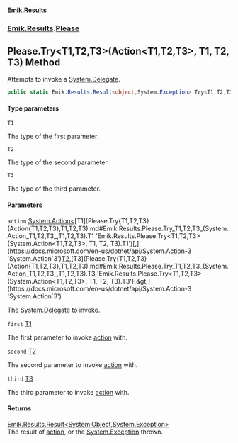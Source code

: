 #### [Emik.Results](index.md 'index')
### [Emik.Results](Emik.Results.md 'Emik.Results').[Please](Please.md 'Emik.Results.Please')

## Please.Try<T1,T2,T3>(Action<T1,T2,T3>, T1, T2, T3) Method

Attempts to invoke a [System.Delegate](https://docs.microsoft.com/en-us/dotnet/api/System.Delegate 'System.Delegate').

```csharp
public static Emik.Results.Result<object,System.Exception> Try<T1,T2,T3>(System.Action<T1,T2,T3> action, T1 first, T2 second, T3 third);
```
#### Type parameters

<a name='Emik.Results.Please.Try_T1,T2,T3_(System.Action_T1,T2,T3_,T1,T2,T3).T1'></a>

`T1`

The type of the first parameter.

<a name='Emik.Results.Please.Try_T1,T2,T3_(System.Action_T1,T2,T3_,T1,T2,T3).T2'></a>

`T2`

The type of the second parameter.

<a name='Emik.Results.Please.Try_T1,T2,T3_(System.Action_T1,T2,T3_,T1,T2,T3).T3'></a>

`T3`

The type of the third parameter.
#### Parameters

<a name='Emik.Results.Please.Try_T1,T2,T3_(System.Action_T1,T2,T3_,T1,T2,T3).action'></a>

`action` [System.Action&lt;](https://docs.microsoft.com/en-us/dotnet/api/System.Action-3 'System.Action`3')[T1](Please.Try{T1,T2,T3}(Action{T1,T2,T3},T1,T2,T3).md#Emik.Results.Please.Try_T1,T2,T3_(System.Action_T1,T2,T3_,T1,T2,T3).T1 'Emik.Results.Please.Try<T1,T2,T3>(System.Action<T1,T2,T3>, T1, T2, T3).T1')[,](https://docs.microsoft.com/en-us/dotnet/api/System.Action-3 'System.Action`3')[T2](Please.Try{T1,T2,T3}(Action{T1,T2,T3},T1,T2,T3).md#Emik.Results.Please.Try_T1,T2,T3_(System.Action_T1,T2,T3_,T1,T2,T3).T2 'Emik.Results.Please.Try<T1,T2,T3>(System.Action<T1,T2,T3>, T1, T2, T3).T2')[,](https://docs.microsoft.com/en-us/dotnet/api/System.Action-3 'System.Action`3')[T3](Please.Try{T1,T2,T3}(Action{T1,T2,T3},T1,T2,T3).md#Emik.Results.Please.Try_T1,T2,T3_(System.Action_T1,T2,T3_,T1,T2,T3).T3 'Emik.Results.Please.Try<T1,T2,T3>(System.Action<T1,T2,T3>, T1, T2, T3).T3')[&gt;](https://docs.microsoft.com/en-us/dotnet/api/System.Action-3 'System.Action`3')

The [System.Delegate](https://docs.microsoft.com/en-us/dotnet/api/System.Delegate 'System.Delegate') to invoke.

<a name='Emik.Results.Please.Try_T1,T2,T3_(System.Action_T1,T2,T3_,T1,T2,T3).first'></a>

`first` [T1](Please.Try{T1,T2,T3}(Action{T1,T2,T3},T1,T2,T3).md#Emik.Results.Please.Try_T1,T2,T3_(System.Action_T1,T2,T3_,T1,T2,T3).T1 'Emik.Results.Please.Try<T1,T2,T3>(System.Action<T1,T2,T3>, T1, T2, T3).T1')

The first parameter to invoke [action](Please.Try{T1,T2,T3}(Action{T1,T2,T3},T1,T2,T3).md#Emik.Results.Please.Try_T1,T2,T3_(System.Action_T1,T2,T3_,T1,T2,T3).action 'Emik.Results.Please.Try<T1,T2,T3>(System.Action<T1,T2,T3>, T1, T2, T3).action') with.

<a name='Emik.Results.Please.Try_T1,T2,T3_(System.Action_T1,T2,T3_,T1,T2,T3).second'></a>

`second` [T2](Please.Try{T1,T2,T3}(Action{T1,T2,T3},T1,T2,T3).md#Emik.Results.Please.Try_T1,T2,T3_(System.Action_T1,T2,T3_,T1,T2,T3).T2 'Emik.Results.Please.Try<T1,T2,T3>(System.Action<T1,T2,T3>, T1, T2, T3).T2')

The second parameter to invoke [action](Please.Try{T1,T2,T3}(Action{T1,T2,T3},T1,T2,T3).md#Emik.Results.Please.Try_T1,T2,T3_(System.Action_T1,T2,T3_,T1,T2,T3).action 'Emik.Results.Please.Try<T1,T2,T3>(System.Action<T1,T2,T3>, T1, T2, T3).action') with.

<a name='Emik.Results.Please.Try_T1,T2,T3_(System.Action_T1,T2,T3_,T1,T2,T3).third'></a>

`third` [T3](Please.Try{T1,T2,T3}(Action{T1,T2,T3},T1,T2,T3).md#Emik.Results.Please.Try_T1,T2,T3_(System.Action_T1,T2,T3_,T1,T2,T3).T3 'Emik.Results.Please.Try<T1,T2,T3>(System.Action<T1,T2,T3>, T1, T2, T3).T3')

The third parameter to invoke [action](Please.Try{T1,T2,T3}(Action{T1,T2,T3},T1,T2,T3).md#Emik.Results.Please.Try_T1,T2,T3_(System.Action_T1,T2,T3_,T1,T2,T3).action 'Emik.Results.Please.Try<T1,T2,T3>(System.Action<T1,T2,T3>, T1, T2, T3).action') with.

#### Returns
[Emik.Results.Result&lt;](Result{TOk,TErr}.md 'Emik.Results.Result<TOk,TErr>')[System.Object](https://docs.microsoft.com/en-us/dotnet/api/System.Object 'System.Object')[,](Result{TOk,TErr}.md 'Emik.Results.Result<TOk,TErr>')[System.Exception](https://docs.microsoft.com/en-us/dotnet/api/System.Exception 'System.Exception')[&gt;](Result{TOk,TErr}.md 'Emik.Results.Result<TOk,TErr>')  
The result of [action](Please.Try{T1,T2,T3}(Action{T1,T2,T3},T1,T2,T3).md#Emik.Results.Please.Try_T1,T2,T3_(System.Action_T1,T2,T3_,T1,T2,T3).action 'Emik.Results.Please.Try<T1,T2,T3>(System.Action<T1,T2,T3>, T1, T2, T3).action'), or the [System.Exception](https://docs.microsoft.com/en-us/dotnet/api/System.Exception 'System.Exception') thrown.